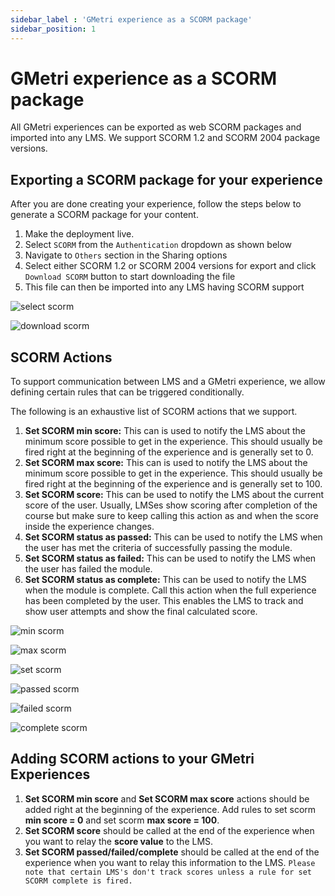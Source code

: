 ```yaml
---
sidebar_label : 'GMetri experience as a SCORM package'
sidebar_position: 1
---
```


# GMetri experience as a SCORM package


All GMetri experiences can be exported as web SCORM packages and imported into any LMS. We support SCORM 1.2 and SCORM 2004 package versions.

## Exporting a SCORM package for your experience

After you are done creating your experience, follow the steps below to generate a SCORM package for your content.


1. Make the deployment live.
2. Select `SCORM` from the `Authentication` dropdown as shown below
3. Navigate to `Others` section in the Sharing options
4. Select either SCORM 1.2 or SCORM 2004 versions for export and click `Download SCORM` button to start downloading the file
5. This file can then be imported into any LMS having SCORM support

![select scorm](https://s.vrgmetri.com/image/w_1950,h_950,q_90/gb-web/portal-docs/assets/img/screenshots/select-scorm.png)

![download scorm](https://s.vrgmetri.com/image/w_1950,h_950,q_90/gb-web/portal-docs/assets/img/screenshots/download-scorm.png)


## SCORM Actions

To support communication between LMS and a GMetri experience, we allow defining certain rules that can be triggered conditionally.

The following is an exhaustive list of SCORM actions that we support.


1. **Set SCORM min score:** This can is used to notify the LMS about the minimum score possible to get in the experience. This should usually be fired right at the beginning of the experience and is generally set to 0.
2. **Set SCORM max score:** This can is used to notify the LMS about the minimum score possible to get in the experience. This should usually be fired right at the beginning of the experience and is generally set to 100.
3. **Set SCORM score:** This can be used to notify the LMS about the current score of the user. Usually, LMSes show scoring after completion of the course but make sure to keep calling this action as and when the score inside the experience changes.
4. **Set SCORM status as passed:** This can be used to notify the LMS when the user has met the criteria of successfully passing the module.
5. **Set SCORM status as failed:** This can be used to notify the LMS when the user has failed the module.
6. **Set SCORM status as complete:** This can be used to notify the LMS when the module is complete. Call this action when the full experience has been completed by the user. This enables the LMS to track and show user attempts and show the final calculated score.


![min scorm](https://s.vrgmetri.com/image/w_1200,h_163,q_90/gb-web/portal-docs/assets/img/screenshots/set-scorm-min-score.png)
 

 ![max scorm](https://s.vrgmetri.com/image/w_1200,h_163,q_90/gb-web/portal-docs/assets/img/screenshots/set-scorm-max-score.png)

 ![set scorm](https://s.vrgmetri.com/image/w_1200,h_163,q_90/gb-web/portal-docs/assets/img/screenshots/set-scorm-score.png)

 ![passed scorm](https://s.vrgmetri.com/image/w_1200,h_163,q_90/gb-web/portal-docs/assets/img/screenshots/set-scorm-passed.png)

 ![failed scorm](https://s.vrgmetri.com/image/w_1200,h_163,q_90/gb-web/portal-docs/assets/img/screenshots/set-scorm-failed.png)

![complete scorm](https://s.vrgmetri.com/image/w_1200,h_163,q_90/gb-web/portal-docs/assets/img/screenshots/set-scorm-complete.png)

## Adding SCORM actions to your GMetri Experiences
1. **Set SCORM min score** and **Set SCORM max score** actions should be added right at the beginning of the experience. Add rules to set scorm **min score = 0** and set scorm **max score = 100**. 
2. **Set SCORM score** should be called at the end of the experience when you want to relay the **score value** to the LMS. 
3. **Set SCORM passed/failed/complete** should be called at the end of the experience when you want to relay this information to the LMS. `Please note that certain LMS's don't track scores unless a rule for set SCORM complete is fired.`